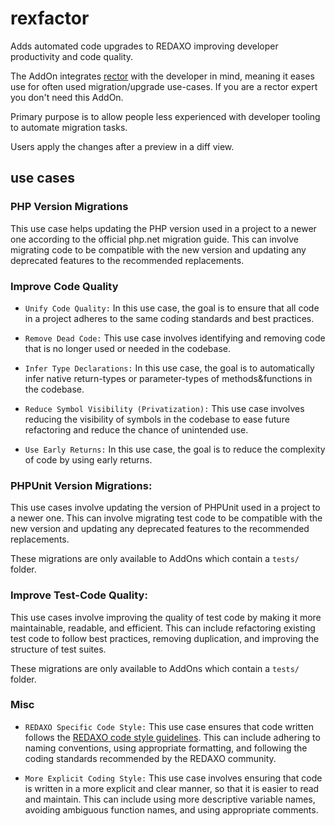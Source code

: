 # rexfactor

Adds automated code upgrades to REDAXO improving developer productivity and code quality.

The AddOn integrates [rector](https://github.com/rectorphp/rector) with the developer in mind, meaning it eases use for often used migration/upgrade use-cases. If you are a rector expert you don't need this AddOn. 

Primary purpose is to allow people less experienced with developer tooling to automate migration tasks.

Users apply the changes after a preview in a diff view.

## use cases

### PHP Version Migrations

This use case helps updating the PHP version used in a project to a newer one according to the official php.net migration guide. This can involve migrating code to be compatible with the new version and updating any deprecated features to the recommended replacements.


### Improve Code Quality

- `Unify Code Quality:` In this use case, the goal is to ensure that all code in a project adheres to the same coding standards and best practices.

- `Remove Dead Code:` This use case involves identifying and removing code that is no longer used or needed in the codebase.

- `Infer Type Declarations:` In this use case, the goal is to automatically infer native return-types or parameter-types of methods&functions in the codebase.

- `Reduce Symbol Visibility (Privatization):` This use case involves reducing the visibility of symbols in the codebase to ease future refactoring and reduce the chance of unintended use. 

-  `Use Early Returns:` In this use case, the goal is to reduce the complexity of code by using early returns.

### PHPUnit Version Migrations: 

This use cases involve updating the version of PHPUnit used in a project to a newer one. This can involve migrating test code to be compatible with the new version and updating any deprecated features to the recommended replacements.

These migrations are only available to AddOns which contain a `tests/` folder.

### Improve Test-Code Quality: 

This use cases involve improving the quality of test code by making it more maintainable, readable, and efficient. This can include refactoring existing test code to follow best practices, removing duplication, and improving the structure of test suites.

These migrations are only available to AddOns which contain a `tests/` folder.

### Misc 

- `REDAXO Specific Code Style:` This use case ensures that code written follows the [REDAXO code style guidelines](https://github.com/redaxo/php-cs-fixer-config). This can include adhering to naming conventions, using appropriate formatting, and following the coding standards recommended by the REDAXO community.

- `More Explicit Coding Style:` This use case involves ensuring that code is written in a more explicit and clear manner, so that it is easier to read and maintain. This can include using more descriptive variable names, avoiding ambiguous function names, and using appropriate comments.




